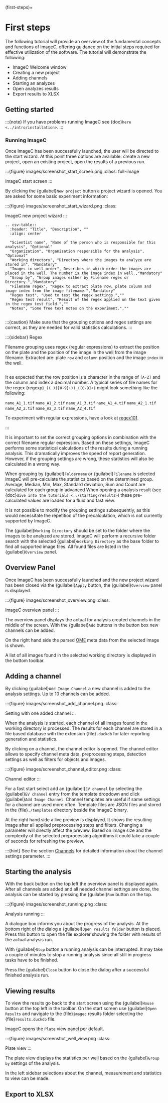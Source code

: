 (first-steps)=
# First steps

The following tutorial will provide an overview of the fundamental concepts and functions of ImageC, offering guidance on the initial steps required for effective utilization of the software.
The tutorial will demonstrate the following:

- ImageC Welcome window
- Creating a new project
- Adding channels
- Starting an analyzes
- Open analyzes results
- Export results to XLSX


## Getting started

:::{note}
If you have problems running ImageC see {doc}`here <../intro/installation>`.
:::

### Running ImageC

Once ImageC has been successfully launched, the user will be directed to the start wizard. 
At this point three options are available: create a new project, open an existing project, open the results of a previous run.


:::{figure} images/screenshot_start_screen.png
:class:  full-image

ImageC start screen
:::

By clicking the {guilabel}`New project` button a project wizard is opened.
You are asked for some basic experiment information:


:::{figure} images/screenshot_start_wizard.png
:class:

ImageC new project wizard
:::



```{eval-rst}
.. csv-table::
  :header: "Title", "Description", ""
  :align: center

  "Scientist name", "Name of the person who is responsible for this analysis", "Optional"
  "Organization", "Organization responsible for the analysis", "Optional"
  "Working directory", "Directory where the images to analyze are stored in", "Mandatory"
  "Images in well order", Describes in which order the images are placed in the well. The number is the image index in well.,"Mandatory"
  "Group by", "Group images either by Filename regex or Directory.","Mandatory"
  "Filename regex", "Regex to extract plate row, plate column and image index from the image filename.","Mandatory"
  "Regex test", "Used to test the regex settings.",""
  "Regex test result", "Result of the regex applied on the text given in the regex test field.",""
  "Notes", "Some free text notes on the experiment.",""


```

:::{caution}
Make sure that the grouping options and regex settings are correct, as they are needed for valid statistics calculations.
:::

:::{sidebar} Regex

Filename grouping uses regex (regular expressions) to extract the position on the plate and the position of the image in the well from the image filename.
Extracted are: plate `row` and `column` position and the image `index` in the well.

```{image} images/regex_example.drawio.svg
``` 

It es expected that the row position is a character in the range of `[A-Z]` and the column and index a decimal number.
A typical series of file names for the regex {regexp}`_((.)([0-9]+))_([0-9]+)` might look something like the following:

`name_A1_1.tif`
`name_A1_2.tif`
`name_A1_3.tif`
`name_A1_4.tif`
`name_A2_1.tif`
`name_A2_2.tif`
`name_A2_3.tif`
`name_A2_4.tif`

To experiment with regular expressions, have a look at [regex101](https://regex101.com/).

:::

It is important to set the correct grouping options in combination with the correct filename regular expression.
Based on these settings, ImageC performs some statistical calculations of the results during a running analysis.
This dramatically improves the speed of report generation.
However, if the grouping settings are wrong, these statistics will also be calculated in a wrong way.

When grouping by {guilabel}`Foldername` or {guilabel}`Filename` is selected ImageC will pre-calculate the statistics based on the determined group.
Average, Median, Min, Max, Standard deviation, Sum and Count are calculated for each group in advanced
When opening a analysis result (see {doc}`dive into the tutorials <../starting/results>`) these pre-calculated values are loaded for a fluid and fast view.

It is not possible to modify the grouping settings subsequently, as this would necessitate the repetition of the precalculation, which is not currently supported by ImageC.


The {guilabel}`Working Directory` should be set to the folder where the images to be analyzed are stored.
ImageC will perform a recursive folder search with the selected {guilabel}`Working Directory` as the base folder to find all supported image files.
All found files are listed in the {guilabel}`Overview` panel.


## Overview Panel

Once ImageC has been successfully launched and the new project wizard has been closed via the {guilabel}`Apply` button, the {guilabel}`Overview` panel is displayed.

:::{figure} images/screenshot_overview.png
:class:

ImageC overview panel
:::

The overview panel displays the actual for analysis created channels in the middle of the screen.
With the {guilabel}`Add` buttons in the button box new channels can be added.

On the right hand side the parsed [OME](formats-ome) meta data from the selected image is shown.

A list of all images found in the selected working directory is displayed in the bottom toolbar.

## Adding a channel

By clicking {guilabel}`Add Image Channel` a new channel is added to the analysis settings.
Up to 10 channels can be added.

:::{figure} images/screenshot_add_channel.png
:class:

Setting with one added channel
:::

When the analysis is started, each channel of all images found in the working directory is processed.
The results for each channel are stored in a file based database with the extension {file}`.duckdb` for later reporting generation and statistics.

By clicking on a channel, the channel editor is opened.
The channel editor allows to specify channel meta data, preprocessing steps, detection settings as well as filters for objects and images.

:::{figure} images/screenshot_channel_editor.png
:class:

Channel editor
:::

For a fast start select add an {guilabel}`EV channel` by selecting the {guilabel}`EV channel` entry from the template dropdown and click {guilabel}`Add Image Channel`.
Channel templates are useful if same settings for a channel are used more often.
Template files are JSON files and stored in the {file}`./templates` directory beside the ImageC binary.

At the right hand side a live preview is displayed.
It shows the resulting image after all applied preprocessing steps and filters.
Changing a parameter will directly affect the preview.
Based on image size and the complexity of the selected preprocessing algorithms it could take a couple of seconds for refreshing the preview.

:::{hint}
See the section [Channels](channels) for detailed information about the channel settings parameter.
:::

## Starting the analysis

With the back button on the top left the overview panel is displayed again.
After all channels are added and all needed channel settings are done, the analysis can be started by pressing the {guilabel}`Run` button on the top.

:::{figure} images/screenshot_running.png
:class:

Analysis running
:::

A dialogue box informs you about the progress of the analysis.
At the bottom right of the dialog a {guilabel}`Open results folder` button is placed.
Press this button to open the file explorer showing the folder with results of the actual analysis run.

With {guilabel}`Stop` button a running analysis can be interrupted.
It may take a couple of minutes to stop a running analysis since all still in progress tasks have to be finished.

Press the {guilabel}`Close` button to close the dialog after a successful finished analysis run.

## Viewing results

To view the results go back to the start screen using the {guilabel}`House` button at the top left in the toolbar.
On the start screen use {guilabel}`Open Results` and navigate to the {file}`imagec` results folder selecting the {file}`results.duckdb` file.

ImageC opens the `Plate` view panel per default.

:::{figure} images/screenshot_well_view.png
:class:

Plate view
:::

The plate view displays the statistics per well based on the {guilabel}`Group by` settings of the analysis.

In the left sidebar selections about the channel, measurement and statistics to view can be made.

## Export to XLSX

